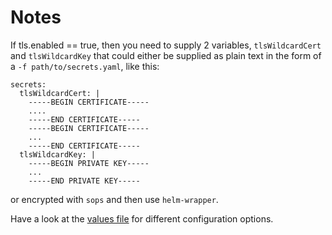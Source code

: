 # Notes

If tls.enabled == true, then you need to supply 2 variables, `tlsWildcardCert` and `tlsWildcardKey` that could either be supplied as plain text in the form of a `-f path/to/secrets.yaml`, like this:

```
secrets:
  tlsWildcardCert: |
    -----BEGIN CERTIFICATE-----
    ....
    -----END CERTIFICATE-----
    -----BEGIN CERTIFICATE-----
    ...
    -----END CERTIFICATE-----
  tlsWildcardKey: |
    -----BEGIN PRIVATE KEY-----
    ...
    -----END PRIVATE KEY-----
```

or encrypted with `sops` and then use `helm-wrapper`.

Have a look at the [values file](values.yaml) for different configuration options.
